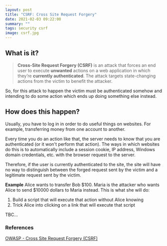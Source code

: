 ```yaml
---
layout: post
title: "CSRF: Cross Site Request Forgery"
date: 2021-02-03 09:22:00
summary: ""
tags: security csrf
image: csrf.jpg
---
```


## What is it?
> **Cross-Site Request Forgery (CSRF)** is an attack that forces an end user to execute **unwanted** actions on a web application in which they’re **currently authenticated**. The attack targets state-changing actions from the victim to benefit the attacker.

So, for this attack to happen the victim must be authenticated somehow and intending to do some action which ends up doing something else instead.

## How does this happen?
Usually, you have to log in in order to do useful things on websites. For example, transferring money from one account to another.

Every time you do an action like that, the server needs to know that you are authenticated (or it won't perform that action). The ways in which websites do this is to automatically include a session cookie, IP address, Windows domain credentials, etc. with the browser request to the server.

Therefore, if the user is currently authenticated to the site, the site will have no way to distinguish between the forged request sent by the victim and a legitimate request sent by the victim.

**Example**
Alice wants to transfer Bob $100. Maria is the attacker who wants Alice to send $10000 dollars to Maria instead. This is what she will do:

1. Build a script that will execute that action without Alice knowing
2. Trick Alice into clicking on a link that will execute that script

TBC...

### References
[OWASP - Cross Site Request Forgery (CSRF)](https://owasp.org/www-community/attacks/csrf)
